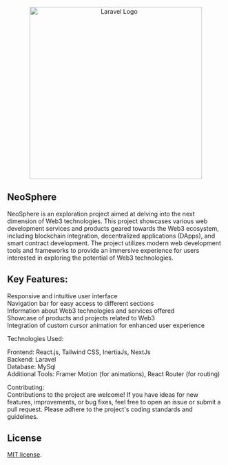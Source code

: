<p align="center"><a href="https://laravel.com" target="_blank"><img src="https://raw.githubusercontent.com/laravel/art/master/logo-lockup/5%20SVG/2%20CMYK/1%20Full%20Color/laravel-logolockup-cmyk-red.svg" width="400" alt="Laravel Logo"></a></p>

##  NeoSphere

NeoSphere is an exploration project aimed at delving into the next dimension of Web3 technologies. This project showcases various web development services and products geared towards the Web3 ecosystem, including blockchain integration, decentralized applications (DApps), and smart contract development. The project utilizes modern web development tools and frameworks to provide an immersive experience for users interested in exploring the potential of Web3 technologies.

## Key Features:

Responsive and intuitive user interface<br>
Navigation bar for easy access to different sections<br>
Information about Web3 technologies and services offered<br>
Showcase of products and projects related to Web3<br>
Integration of custom cursor animation for enhanced user experience<br>

Technologies Used:

Frontend: React.js, Tailwind CSS, InertiaJs, NextJs<br>
Backend: Laravel<br>
Database: MySql<br>
Additional Tools: Framer Motion (for animations), React Router (for routing)<br>

Contributing:<br>
Contributions to the project are welcome! If you have ideas for new features, improvements, or bug fixes, feel free to open an issue or submit a pull request. Please adhere to the project's coding standards and guidelines.

## License

[MIT license](https://opensource.org/licenses/MIT).
